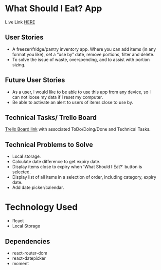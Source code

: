# What Should I Eat? App

Live Link [HERE](scattered-bead.surge.sh)
## User Stories
* A freezer/fridge/pantry inventory app. Where you can add items (in any format you like), set a “use by” date, remove portions, filter and delete.
* To solve the issue of waste, overspending,  and to assist with portion sizing. 

## Future User Stories
* As a user, I would like to be able to use this app from any device, so I can not loose my data if I reset my computer. 
* Be able to activate an alert to users of items close to use by. 

## Technical Tasks/ Trello Board
[Trello Board link](https://trello.com/b/evmWHjQg/what-should-i-eat) with associated ToDo/Doing/Done and Technical Tasks.

## Technical Problems to Solve
* Local storage.
* Calculate date difference to get expiry date.
* Display items close to expiry when 'What Should I Eat?' button is selected. 
* Display list of all items in a selection of order, including category, expiry date. 
* Add date picker/calendar.

# Technology Used
* React
* Local Storage

## Dependencies
* react-router-dom
* react-datepicker
* moment

